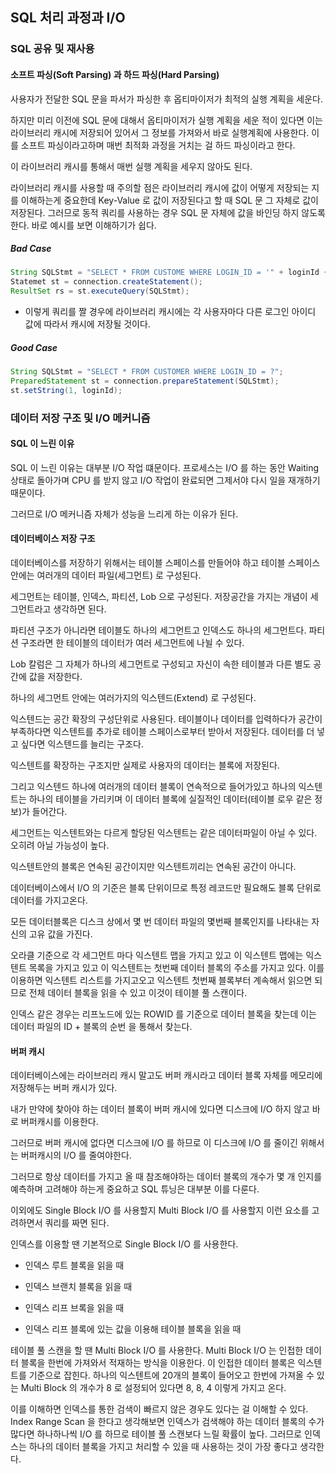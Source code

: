 ## SQL 처리 과정과 I/O

### SQL 공유 및 재사용 

#### 소프트 파싱(Soft Parsing) 과 하드 파싱(Hard Parsing) 

사용자가 전달한 SQL 문을 파서가 파싱한 후 옵티마이저가 최적의 실행 계획을 세운다.

하지만 미리 이전에 SQL 문에 대해서 옵티마이저가 실행 계획을 세운 적이 있다면 이는 라이브러리 캐시에 저장되어 있어서
그 정보를 가져와서 바로 실행계획에 사용한다. 이를 소프트 파싱이라고하며 매번 최적화 과정을 거치는 걸 하드 파싱이라고 한다.   

이 라이브러리 캐시를 통해서 매번 실행 계획을 세우지 않아도 된다. 

라이브러리 캐시를 사용할 때 주의할 점은 라이브러리 캐시에 값이 어떻게 저장되는 지를 이해하는게 중요한데 Key-Value 로
값이 저장된다고 할 때 SQL 문 그 자체로 값이 저장된다. 그러므로 동적 쿼리를 사용하는 경우 SQL 문 자체에 값을 바인딩 하지
않도록 한다. 바로 예시를 보면 이해하기가 쉽다.

##### Bad Case 

````java
String SQLStmt = "SELECT * FROM CUSTOME WHERE LOGIN_ID = '" + loginId + "'";
Statemet st = connection.createStatement();   
ResultSet rs = st.executeQuery(SQLStmt); 
````   

- 이렇게 쿼리를 짤 경우에 라이브러리 캐시에는 각 사용자마다 다른 로그인 아이디 값에 따라서 캐시에 저장될 것이다.

##### Good Case

````java
String SQLStmt = "SELECT * FROM CUSTOMER WHERE LOGIN_ID = ?";
PreparedStatement st = connection.prepareStatement(SQLStmt); 
st.setString(1, loginId); 
```` 

### 데이터 저장 구조 및 I/O 메커니즘 

#### SQL 이 느린 이유

SQL 이 느린 이유는 대부분 I/O 작업 떄문이다. 프로세스는 I/O 를 하는 동안 Waiting 상태로 돌아가며 CPU 를
받지 않고 I/O 작업이 완료되면 그제서야 다시 일을 재개하기 때문이다. 

그러므로 I/O 메커니즘 자체가 성능을 느리게 하는 이유가 된다. 

#### 데이터베이스 저장 구조

데이터베이스를 저장하기 위해서는 테이블 스페이스를 만들어야 하고 테이블 스페이스 안에는 여러개의 데이터 파일(세그먼트) 로
구성된다.

세그먼트는 테이블, 인덱스, 파티션, Lob 으로 구성된다. 저장공간을 가지는 개념이 세그먼트라고 생각하면 된다. 

파티션 구조가 아니라면 테이블도 하나의 세그먼트고 인덱스도 하나의 세그먼트다. 파티션 구조라면 한 테이블의 데이터가 여러 세그먼트에 나뉠 수 있다. 

Lob 칼럼은 그 자체가 하나의 세그먼트로 구성되고 자신이 속한 테이블과 다른 별도 공간에 값을 저장한다. 

하나의 세그먼트 안에는 여러가지의 익스텐드(Extend) 로 구성된다.

익스텐드는 공간 확장의 구성단위로 사용된다. 테이블이나 데이터를 입력하다가 공간이 부족하다면 익스텐트를 추가로 테이블 스페이스로부터 받아서 저장된다. 데이터를 더 넣고 싶다면 익스텐드를 늘리는 구조다.

익스텐트를 확장하는 구조지만 실제로 사용자의 데이터는 블록에 저장된다. 

그리고 익스텐드 하나에 여러개의 데이터 블록이 연속적으로 들어가있고 하나의 익스텐트는 하나의 테이블을 가리키며 이 데이터 블록에 실질적인 데이터(테이블 로우 같은 정보)가 들어간다.

세그먼트는 익스텐트와는 다르게 할당된 익스텐트는 같은 데이터파일이 아닐 수 있다. 오히려 아닐 가능성이 높다.

익스텐트안의 블록은 연속된 공간이지만 익스텐트끼리는 연속된 공간이 아니다.  

데이터베이스에서 I/O 의 기준은 블록 단위이므로 특정 레코드만 필요해도 블록 단위로 데이터를 가지고온다.

모든 데이터블록은 디스크 상에서 몇 번 데이터 파일의 몇번째 블록인지를 나타내는 자신의 고유 값을 가진다.

오라클 기준으로 각 세그먼트 마다 익스텐트 맵을 가지고 있고 이 익스텐트 맵에는 익스텐트 목록을 가지고 있고 
이 익스텐트는 첫번째 데이터 블록의 주소를 가지고 있다. 이를 이용하면 익스텐트 리스트를 가지고오고 익스텐트 첫번째
블록부터 계속해서 읽으면 되므로 전체 데이터 블록을 읽을 수 있고 이것이 테이블 풀 스캔이다. 

인덱스 같은 경우는 리프노드에 있는 ROWID 를 기준으로 데이터 블록을 찾는데 이는 데이터 파일의 ID + 블록의 순번 을 통해서
찾는다. 
 
#### 버퍼 캐시 

데이터베이스에는 라이브러리 캐시 말고도 버퍼 캐시라고 데이터 블록 자체를 메모리에 저장해두는 버퍼 캐시가 있다.
 
내가 만약에 찾아야 하는 데이터 블록이 버퍼 캐시에 있다면 디스크에 I/O 하지 않고 바로 버퍼캐시를 이용한다. 

그러므로 버퍼 캐시에 없다면 디스크에 I/O 를 하므로 이 디스크에 I/O 를 줄이긴 위해서는 버퍼캐시의 I/O 를 줄여야한다. 

그러므로 항상 데이터를 가지고 올 때 참조해야하는 데이터 블록의 개수가 몇 개 인지를 예측하며 고려해야 하는게 중요하고 
SQL 튜닝은 대부분 이를 다룬다. 

이외에도 Single Block I/O 를 사용할지 Multi Block I/O 를 사용할지 이런 요소를 고려하면서 쿼리를 짜면 된다. 

인덱스를 이용할 땐 기본적으로 Single Block I/O 를 사용한다.

- 인덱스 루트 블록을 읽을 때

- 인덱스 브랜치 블록을 읽을 때

- 인덱스 리프 브록을 읽을 때

- 인덱스 리프 블록에 있는 값을 이용해 테이블 블록을 읽을 때 

테이블 풀 스캔을 할 땐 Multi Block I/O 를 사용한다. Multi Block I/O 는 인접한 데이터 블록을 한번에
가져와서 적재하는 방식을 이용한다. 이 인접한 데이터 블록은 익스텐트를 기준으로 잡힌다.
하나의 익스텐트에 20개의 블록이 들어오고 한번에 가져올 수 있는 Multi Block 의 개수가 8 로 설정되어 있다면
8, 8, 4 이렇게 가지고 온다. 

이를 이해하면 인덱스를 통한 검색이 빠르지 않은 경우도 있다는 걸 이해할 수 있다. Index Range Scan 을 한다고
생각해보면 인덱스가 검색해야 하는 데이터 블록의 수가 많다면 하나하나씩 I/O 를 하므로 테이블 풀 스캔보다 느릴 확률이 높다.
그러므로 인덱스는 하나의 데이터 블록을 가지고 처리할 수 있을 때 사용하는 것이 가장 좋다고 생각한다. 

  


   
 
    

